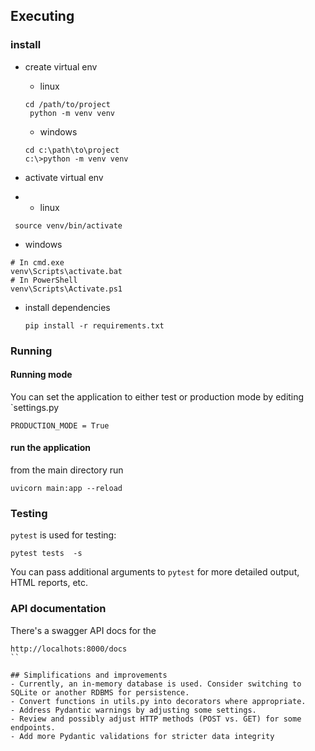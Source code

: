 ## Executing
### install
- create virtual env
  - linux
  ```
  cd /path/to/project
   python -m venv venv
   ```
  - windows
  ```
  cd c:\path\to\project
  c:\>python -m venv venv 
   ```
  
- activate virtual env
-  - linux
  ```
   source venv/bin/activate
   ```
  - windows
  ```
# In cmd.exe
venv\Scripts\activate.bat
# In PowerShell
venv\Scripts\Activate.ps1
  ```
- install dependencies 

  ```pip install -r requirements.txt```


### Running
#### Running mode
You can set the application to either test or production mode by editing `settings.py
```
PRODUCTION_MODE = True
```

#### run the application
from the main  directory run
```
uvicorn main:app --reload
```

### Testing
`pytest` is used for testing:
```
pytest tests  -s
```
You can pass additional arguments to `pytest` for more detailed output, HTML reports, etc.

### API documentation
There's a swagger API docs for the
```
http://localhots:8000/docs
``

## Simplifications and improvements
- Currently, an in-memory database is used. Consider switching to SQLite or another RDBMS for persistence.
- Convert functions in utils.py into decorators where appropriate.
- Address Pydantic warnings by adjusting some settings.
- Review and possibly adjust HTTP methods (POST vs. GET) for some endpoints.
- Add more Pydantic validations for stricter data integrity